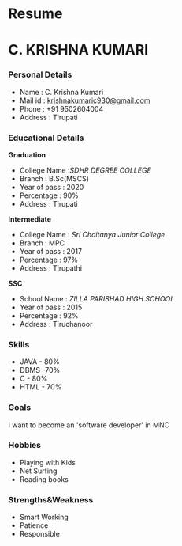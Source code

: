 # Resume
# C. KRISHNA KUMARI
### Personal Details
- Name : C. Krishna Kumari <br>
- Mail id : krishnakumaric930@gmail.com <br>
- Phone : +91 9502604004 <br>
- Address : Tirupati <br>
### Educational Details
**Graduation**
- College Name :_SDHR DEGREE COLLEGE_<br>
- Branch : B.Sc(MSCS) <br>
- Year of pass : 2020 <br>
- Percentage : 90% <br>
- Address : Tirupati <br>

**Intermediate**
- College Name : _Sri Chaitanya Junior College_ <br>
- Branch : MPC <br>
- Year of pass : 2017 <br>
- Percentage : 97% <br>
- Address : Tirupathi <br>

**SSC**
- School Name : _ZILLA PARISHAD HIGH SCHOOL_ <br>
- Year of pass : 2015 <br>
- Percentage : 92% <br>
- Address : Tiruchanoor <br>
### **Skills**
- JAVA - 80%
- DBMS -70%
- C - 80%
- HTML - 70%
### **Goals**
I want to become an 'software developer' in MNC
### **Hobbies**
- Playing with Kids <br>
- Net Surfing <br>
- Reading books <br>
### **Strengths&Weakness**
- Smart Working
- Patience
- Responsible

 

